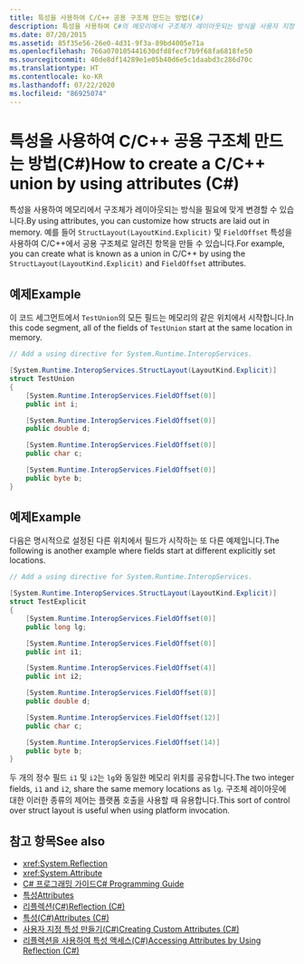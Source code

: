 ```yaml
---
title: 특성을 사용하여 C/C++ 공용 구조체 만드는 방법(C#)
description: 특성을 사용하여 C#의 메모리에서 구조체가 레이아웃되는 방식을 사용자 지정하는 방법에 대해 알아봅니다. 이 예제에서는 C/C++의 공용 구조체와 같은 요소를 구현합니다.
ms.date: 07/20/2015
ms.assetid: 85f35e56-26e0-4d31-9f3a-89bd4005e71a
ms.openlocfilehash: 766a070105441630dfd8fecf7b9f68fa6818fe50
ms.sourcegitcommit: 40de8df14289e1e05b40d6e5c1daabd3c286d70c
ms.translationtype: HT
ms.contentlocale: ko-KR
ms.lasthandoff: 07/22/2020
ms.locfileid: "86925074"
---
```

# <a name="how-to-create-a-cc-union-by-using-attributes-c"></a><span data-ttu-id="c3b73-104">특성을 사용하여 C/C++ 공용 구조체 만드는 방법(C#)</span><span class="sxs-lookup"><span data-stu-id="c3b73-104">How to create a C/C++ union by using attributes (C#)</span></span>

<span data-ttu-id="c3b73-105">특성을 사용하여 메모리에서 구조체가 레이아웃되는 방식을 필요에 맞게 변경할 수 있습니다.</span><span class="sxs-lookup"><span data-stu-id="c3b73-105">By using attributes, you can customize how structs are laid out in memory.</span></span> <span data-ttu-id="c3b73-106">예를 들어 `StructLayout(LayoutKind.Explicit)` 및 `FieldOffset` 특성을 사용하여 C/C++에서 공용 구조체로 알려진 항목을 만들 수 있습니다.</span><span class="sxs-lookup"><span data-stu-id="c3b73-106">For example, you can create what is known as a union in C/C++ by using the `StructLayout(LayoutKind.Explicit)` and `FieldOffset` attributes.</span></span>

## <a name="example"></a><span data-ttu-id="c3b73-107">예제</span><span class="sxs-lookup"><span data-stu-id="c3b73-107">Example</span></span>

<span data-ttu-id="c3b73-108">이 코드 세그먼트에서 `TestUnion`의 모든 필드는 메모리의 같은 위치에서 시작합니다.</span><span class="sxs-lookup"><span data-stu-id="c3b73-108">In this code segment, all of the fields of `TestUnion` start at the same location in memory.</span></span>

```csharp
// Add a using directive for System.Runtime.InteropServices.

[System.Runtime.InteropServices.StructLayout(LayoutKind.Explicit)]
struct TestUnion
{
    [System.Runtime.InteropServices.FieldOffset(0)]
    public int i;

    [System.Runtime.InteropServices.FieldOffset(0)]
    public double d;

    [System.Runtime.InteropServices.FieldOffset(0)]
    public char c;

    [System.Runtime.InteropServices.FieldOffset(0)]
    public byte b;
}
```

## <a name="example"></a><span data-ttu-id="c3b73-109">예제</span><span class="sxs-lookup"><span data-stu-id="c3b73-109">Example</span></span>

<span data-ttu-id="c3b73-110">다음은 명시적으로 설정된 다른 위치에서 필드가 시작하는 또 다른 예제입니다.</span><span class="sxs-lookup"><span data-stu-id="c3b73-110">The following is another example where fields start at different explicitly set locations.</span></span>

```csharp
// Add a using directive for System.Runtime.InteropServices.

[System.Runtime.InteropServices.StructLayout(LayoutKind.Explicit)]
struct TestExplicit
{
    [System.Runtime.InteropServices.FieldOffset(0)]
    public long lg;

    [System.Runtime.InteropServices.FieldOffset(0)]
    public int i1;

    [System.Runtime.InteropServices.FieldOffset(4)]
    public int i2;

    [System.Runtime.InteropServices.FieldOffset(8)]
    public double d;

    [System.Runtime.InteropServices.FieldOffset(12)]
    public char c;

    [System.Runtime.InteropServices.FieldOffset(14)]
    public byte b;
}
```

<span data-ttu-id="c3b73-111">두 개의 정수 필드 `i1` 및 `i2`는 `lg`와 동일한 메모리 위치를 공유합니다.</span><span class="sxs-lookup"><span data-stu-id="c3b73-111">The two integer fields, `i1` and `i2`, share the same memory locations as `lg`.</span></span> <span data-ttu-id="c3b73-112">구조체 레이아웃에 대한 이러한 종류의 제어는 플랫폼 호출을 사용할 때 유용합니다.</span><span class="sxs-lookup"><span data-stu-id="c3b73-112">This sort of control over struct layout is useful when using platform invocation.</span></span>

## <a name="see-also"></a><span data-ttu-id="c3b73-113">참고 항목</span><span class="sxs-lookup"><span data-stu-id="c3b73-113">See also</span></span>

- <xref:System.Reflection>
- <xref:System.Attribute>
- [<span data-ttu-id="c3b73-114">C# 프로그래밍 가이드</span><span class="sxs-lookup"><span data-stu-id="c3b73-114">C# Programming Guide</span></span>](../../index.md)
- [<span data-ttu-id="c3b73-115">특성</span><span class="sxs-lookup"><span data-stu-id="c3b73-115">Attributes</span></span>](../../../../standard/attributes/index.md)
- [<span data-ttu-id="c3b73-116">리플렉션(C#)</span><span class="sxs-lookup"><span data-stu-id="c3b73-116">Reflection (C#)</span></span>](../reflection.md)
- [<span data-ttu-id="c3b73-117">특성(C#)</span><span class="sxs-lookup"><span data-stu-id="c3b73-117">Attributes (C#)</span></span>](index.md)
- [<span data-ttu-id="c3b73-118">사용자 지정 특성 만들기(C#)</span><span class="sxs-lookup"><span data-stu-id="c3b73-118">Creating Custom Attributes (C#)</span></span>](creating-custom-attributes.md)
- [<span data-ttu-id="c3b73-119">리플렉션을 사용하여 특성 액세스(C#)</span><span class="sxs-lookup"><span data-stu-id="c3b73-119">Accessing Attributes by Using Reflection (C#)</span></span>](accessing-attributes-by-using-reflection.md)
